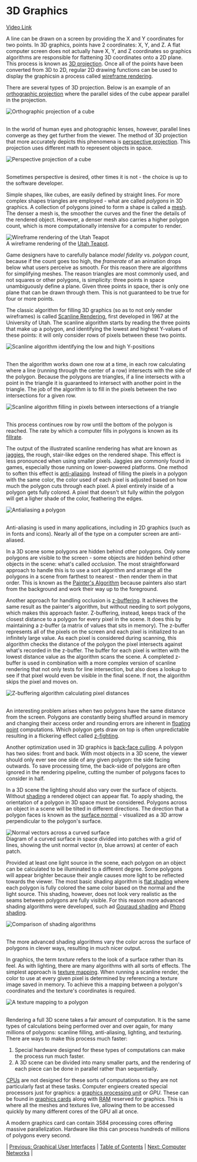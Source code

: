 # 3D Graphics
[Video Link](https://youtu.be/TEAtmCYYKZA)

A line can be drawn on a screen by providing the X and Y coordinates for two points. In 3D graphics, points have 2 coordinates: X, Y, and Z. A flat computer screen does not actually have X, Y, and Z coordinates so graphics algorithms are responsible for flattening 3D coordinates onto a 2D plane. This process is known as [3D projection](../glossary/README.md#3d-projection). Once all of the points have been converted from 3D to 2D, regular 2D drawing functions can be used to display the graphicsin a process called [wireframe rendering](../glossary/README.md#wire-frame-model).

There are several types of 3D projection. Below is an example of an [orthographic projection](../glossary/README.md#orthographic-projection) where the parallel sides of the cube appear parallel in the projection.

![Orthographic projection of a cube](./orthographic-projection.JPG)
<br /><br />

In the world of human eyes and photographic lenses, however, parallel lines converge as they get further from the viewer. The method of 3D projection that more accurately depicts this phenomena is [perspective projection](../glossary/README.md#perspective-projection). This projection uses different math to represent objects in space.

![Perspective projection of a cube](./perspective-projection.JPG)
<br /><br />

Sometimes perspective is desired, other times it is not - the choice is up to the software developer.

Simple shapes, like cubes, are easily defined by straight lines. For more complex shapes triangles are employed - what are called _polygons_ in 3D graphics. A collection of polygons joined to form a shape is called a [mesh](../glossary/README.md#polygon-mesh). The denser a mesh is, the smoother the curves and the finer the details of the rendered object. However, a denser mesh also carries a higher polygon count, which is more computationally intensive for a computer to render.

![Wireframe rendering of the Utah Teapot](./Utah-Teapot-Wireframe.png)
<br />
A wireframe rendering of the [Utah Teapot](../glossary/README.md#utah-teapot).
<br />

Game designers have to carefully balance _model fidelity_ vs. _polygon count_, because if the count goes too high, the _framerate_ of an animation drops below what users perceive as smooth. For this reason there are algorithms for simplifying meshes. The reason triangles are most commonly used, and not squares or other polygons, is simplicity: three points in space unambiguously define a plane. Given three points in space, ther is only one plane that can be drawn through them. This is not guaranteed to be true for four or more points.

The classic algorithm for filling 3D graphics (so as to not only render wireframes) is called [Scanline Rendering](../glossary/README.md#scanline-rendering), first developed in 1967 at the University of Utah. The scanline algorithm starts by reading the three points that make up a polygon, and identifying the lowest and highest Y-values of these points: it will only consider rows of pixels between these two points. 

![Scanline algorithm identifying the low and high Y-positions](./scanline-rendering-01.JPG)
<br /><br />

Then the algorithm works down one row at a time, in each row calculating where a line (running through the center of a row) intersects with the side of the polygon. Because the polygons are triangles, if a line intersects with a point in the triangle it is guaranteed to intersect with another point in the triangle. The job of the algorithm is to fill in the pixels between the two intersections for a given row.

![Scanline algorithm filling in pixels between intersections of a triangle](./scanline-rendering-02.JPG)
<br /><br />

This process continues row by row until the bottom of the polygon is reached. The rate by which a computer fills in polygons is known as its [fillrate](../glossary/README.md#fillrate).

The output of the illustrated scanline rendering has what are known as [jaggies](../glossary/README.md#jaggies), the rough, stair-like edges on the rendered shape. This effect is less pronounced when using smaller pixels. Jaggies are commonly found in games, especially those running on lower-powered platforms. One method to soften this effect is [anti-aliasing](../glossary/README.md#spatial-anti-aliasing). Instead of filling the pixels in a polygon with the same color, the color used of each pixel is adjusted based on how much the polygon cuts through each pixel. A pixel entirely inside of a polygon gets fully colored. A pixel that doesn't sit fully within the polygon will get a ligher shade of the color, feathering the edges.

![Antialiasing a polygon](./anti-aliasing.JPG)
<br /><br />

Anti-aliasing is used in many applications, including in 2D graphics (such as in fonts and icons). Nearly all of the type on a computer screen are anti-aliased.

In a 3D scene some polygons are hidden behind other polygons. Only some polygons are visible to the screen - some objects are hidden behind other objects in the scene: what's called _occlusion_. The most straightforward approach to handle this is to use a sort algorithm and arrange all the polygons in a scene from farthest to nearest - then render them in that order. This is known as the [Painter's Algorithm](../glossary/README.md#painters-algorithm) because painters also start from the background and work their way up to the foreground.

Another approach for handling occlusion is [z-buffering](../glossary/README.md#z-buffering). It achieves the same result as the painter's algorithm, but without needing to sort polygons, which makes this approach faster. Z-buffering, instead, keeps track of the closest distance to a polygon for every pixel in the scene. It does this by maintaining a z-buffer (a matrix of values that sits in memory). The z-buffer represents all of the pixels on the screen and each pixel is initialized to an infinitely large value. As each pixel is considered during scanning, this algorithm checks the distance of the polygon the pixel intersects against what's recorded in the z-buffer. The buffer for each pixel is written with the lowest distance value as the algorithm scans the scene. A completed z-buffer is used in combination with a more complex version of scanline rendering that not only tests for line intersection, but also does a lookup to see if that pixel would even be visible in the final scene. If not, the algorithm skips the pixel and moves on.

![Z-buffering algorithm calculating pixel distances](./z-buffering.JPG)
<br /><br />

An interesting problem arises when two polygons have the same distance from the screen. Polygons are constantly being shuffled around in memory and changing their access order and rounding errors are inherent in [floating point](../glossary/README.md#floating-point) computations. Which polygon gets draw on top is often unpredictable resulting in a flickering effect called [z-fighting](../glossary/README.md#z-fighting).

Another optimization used in 3D graphics is [back-face culling](../glossary/README.md#back-face-culling). A polygon has two sides: front and back. With most objects in a 3D scene, the viewer should only ever see one side of any given polygon: the side facing outwards. To save processing time, the back-side of polygons are often ignored in the rendering pipeline, cutting the number of polygons faces to consider in half.

In a 3D scene the lighting should also vary over the surface of objects. Without [shading](../glossary/README.md#shading) a rendered object can appear flat. To apply shading, the orientation of a polygon in 3D space must be considered. Polygons across an object in a scene will be tilted in different directions. The direction that a polygon faces is known as the [surface normal](../glossary/README.md#normal) - visualized as a 3D arrow perpendicular to the polygon's surface.

![Normal vectors across a curved surface](./normal_vectors_on_a_curved_surface.svg)
<br />
Diagram of a curved surface in space divided into patches with a grid of lines, showing the unit normal vector (_n_, blue arrows) at center of each patch.
<br />

Provided at least one light source in the scene, each polygon on an object can be calculated to be illuminated to a different degree. Some polygons will appear brighter because their angle causes more light to be reflected towards the viewer. The most basic shading algorithm is [flat shading](../glossary/README.md#flat-shading) where each polygon is fully colored the same color based on the normal and the light source. This shading, however, does not look very realistic as the seams between polygons are fully visible. For this reason more advanced shading algorithms were developed, such ad [Gouraud shading](https://en.wikipedia.org/wiki/Shading#Gouraud_shading) and [Phong shading](https://en.wikipedia.org/wiki/Shading#Phong_shading).

![Comparison of shading algorithms](./shading-comparisons.png)
<br /><br />

The more advanced shading algorithms vary the color across the surface of polygons in clever ways, resulting in much nicer output.

In graphics, the term _texture_ refers to the look of a surface rather than its feel. As with lighting, there are many algorithms with all sorts of effects. The simplest approach is [texture mapping](../glossary/README.md#texture-mapping). When running a scanline render, the color to use at every given pixel is determined by referencing a texture image saved in memory. To achieve this a mapping between a polygon's coordinates and the texture's coordinates is required.

![A texture mapping to a polygon](./texture-mapping.JPG)
<br /><br />

Rendering a full 3D scene takes a fair amount of computation. It is the same types of calculations being performed over and over again, for many millions of polygons: scanline filling, anti-aliasing, lighting, and texturing. There are ways to make this process much faster:
1. Special hardware designed for these types of computations can make the process run much faster.
2. A 3D scene can be divided into many smaller parts, and the rendering of each piece can be done in parallel rather than sequentially.

[CPUs](../glossary/README.md#central-processing-unit) are not designed for these sorts of computations so they are not particularly fast at these tasks. Computer engieers created special processors just for graphics: a [graphics processing unit](../glossary/README.md#graphics-processing-unit) or _GPU_. These can be found in [graphics cards](../glossary/README.md#video-card) along with [RAM](../glossary/README.md#random-access-memory) reserved for graphics. This is where all the meshes and textures live, allowing them to be accessed quickly by many different cores of the GPU all at once.

A modern graphics card can contain 3584 processing cores offering massive parallelization. Hardware like this can process hundreds of millions of polygons every second.

| [Previous: Graphical User Interfaces](../26/README.md) | [Table of Contents](../README.md#table-of-contents) | [Next: Computer Networks](../28/README.md) |
